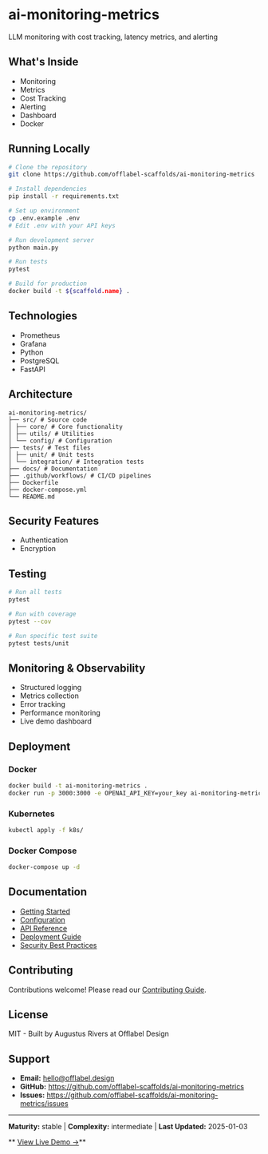 # ai-monitoring-metrics

LLM monitoring with cost tracking, latency metrics, and alerting

## What's Inside

- Monitoring
- Metrics
- Cost Tracking
- Alerting
- Dashboard
- Docker

## Running Locally

```bash
# Clone the repository
git clone https://github.com/offlabel-scaffolds/ai-monitoring-metrics

# Install dependencies
pip install -r requirements.txt

# Set up environment
cp .env.example .env
# Edit .env with your API keys

# Run development server
python main.py

# Run tests
pytest

# Build for production
docker build -t ${scaffold.name} .
```

## Technologies

- Prometheus
- Grafana
- Python
- PostgreSQL
- FastAPI

## Architecture

```
ai-monitoring-metrics/
├── src/ # Source code
│ ├── core/ # Core functionality
│ ├── utils/ # Utilities
│ └── config/ # Configuration
├── tests/ # Test files
│ ├── unit/ # Unit tests
│ └── integration/ # Integration tests
├── docs/ # Documentation
├── .github/workflows/ # CI/CD pipelines
├── Dockerfile
├── docker-compose.yml
└── README.md
```

## Security Features

- Authentication
- Encryption

## Testing

```bash
# Run all tests
pytest

# Run with coverage
pytest --cov

# Run specific test suite
pytest tests/unit
```

## Monitoring & Observability

- Structured logging
- Metrics collection
- Error tracking
- Performance monitoring
- Live demo dashboard

## Deployment

### Docker
```bash
docker build -t ai-monitoring-metrics .
docker run -p 3000:3000 -e OPENAI_API_KEY=your_key ai-monitoring-metrics
```

### Kubernetes
```bash
kubectl apply -f k8s/
```

### Docker Compose
```bash
docker-compose up -d
```

## Documentation

- [Getting Started](./docs/getting-started.md)
- [Configuration](./docs/configuration.md)
- [API Reference](./docs/api-reference.md)
- [Deployment Guide](./docs/deployment.md)
- [Security Best Practices](./docs/security.md)

## Contributing

Contributions welcome! Please read our [Contributing Guide](CONTRIBUTING.md).

## License

MIT - Built by Augustus Rivers at Offlabel Design

## Support

- **Email:** hello@offlabel.design
- **GitHub:** https://github.com/offlabel-scaffolds/ai-monitoring-metrics
- **Issues:** https://github.com/offlabel-scaffolds/ai-monitoring-metrics/issues

---

**Maturity:** stable | **Complexity:** intermediate | **Last Updated:** 2025-01-03

** [View Live Demo →](https://demo.offlabel.design/ai-monitoring-metrics)**

